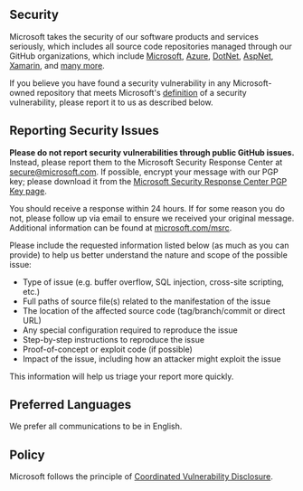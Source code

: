 <!-- BEGIN MICROSOFT SECURITY.MD V0.0.1 BLOCK -->

## Security

Microsoft takes the security of our software products and services seriously, which includes all
source code repositories managed through our GitHub organizations, which include
[Microsoft](https://github.com/Microsoft), [Azure](https://github.com/Azure),
[DotNet](https://github.com/dotnet), [AspNet](https://github.com/aspnet),
[Xamarin](https://github.com/xamarin), and [many more](https://opensource.microsoft.com/).

If you believe you have found a security vulnerability in any Microsoft-owned repository that meets
Microsoft's [definition](https://docs.microsoft.com/en-us/previous-versions/tn-archive/cc751383(v=technet.10))
of a security vulnerability, please report it to us as described below.

## Reporting Security Issues

**Please do not report security vulnerabilities through public GitHub issues.** Instead, please
report them to the Microsoft Security Response Center at [secure@microsoft.com](mailto:secure@microsoft.com).
If possible, encrypt your message with our PGP key; please download it from the
[Microsoft Security Response Center PGP Key page](https://technet.microsoft.com/en-us/security/dn606155).

You should receive a response within 24 hours. If for some reason you do not, please follow up via
email to ensure we received your original message. Additional information can be found at
[microsoft.com/msrc](https://www.microsoft.com/msrc).

Please include the requested information listed below (as much as you can provide) to help us better
understand the nature and scope of the possible issue:

  * Type of issue (e.g. buffer overflow, SQL injection, cross-site scripting, etc.)
  * Full paths of source file(s) related to the manifestation of the issue
  * The location of the affected source code (tag/branch/commit or direct URL)
  * Any special configuration required to reproduce the issue
  * Step-by-step instructions to reproduce the issue
  * Proof-of-concept or exploit code (if possible)
  * Impact of the issue, including how an attacker might exploit the issue

This information will help us triage your report more quickly.

## Preferred Languages

We prefer all communications to be in English.

## Policy

Microsoft follows the principle of
[Coordinated Vulnerability Disclosure](https://www.microsoft.com/en-us/msrc/cvd).

<!-- END MICROSOFT SECURITY.MD BLOCK -->